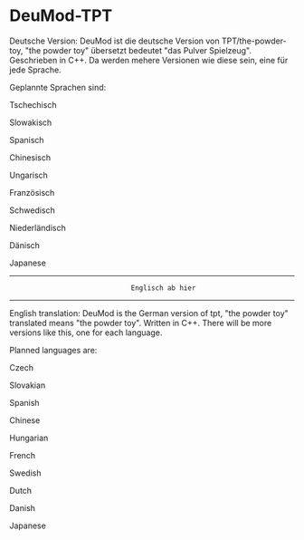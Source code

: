 # DeuMod-TPT
Deutsche Version:
DeuMod ist die deutsche Version von TPT/the-powder-toy, "the powder toy" übersetzt bedeutet "das Pulver Spielzeug". 
Geschrieben in C++.
Da werden mehere Versionen wie diese sein, eine für jede Sprache.

Geplannte Sprachen sind:

Tschechisch

Slowakisch

Spanisch

Chinesisch

Ungarisch

Französisch

Schwedisch

Niederländisch

Dänisch

Japanese

------------------------------------------------------------------------------------------------------------------------------------------------------
                                  Englisch ab hier
------------------------------------------------------------------------------------------------------------------------------------------------------

English translation:
DeuMod is the German version of tpt, "the powder toy" translated means "the powder toy".
Written in C++.
There will be more versions like this, one for each language.

Planned languages are:

Czech

Slovakian

Spanish

Chinese

Hungarian

French

Swedish

Dutch

Danish

Japanese
